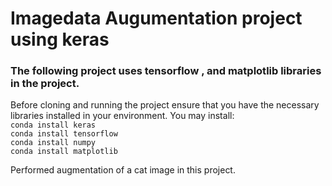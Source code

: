 # Imagedata Augumentation project using keras

### The following project uses tensorflow , and matplotlib libraries in the project.
Before cloning and running the project ensure that you have the necessary libraries installed in your environment.
You may install:<br>
```conda install keras```<br>
```conda install tensorflow```<br>
```conda install numpy ```<br>
```conda install matplotlib```<br>

Performed augmentation of a cat image in this project.
